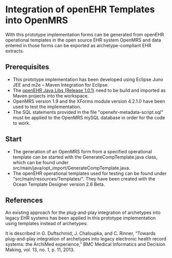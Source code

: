 Integration of openEHR Templates into OpenMRS
====================================

With this prototype implementation forms can be generated from openEHR operational templates in the open source EHR system OpenMRS and data entered in those forms can be exported as archetype-compliant EHR extracts.

<h2>Prerequisites</h2>

<ul>
  <li>This prototype implementation has been developed using Eclipse Juno JEE and m2e – Maven Integration for Eclipse.</li>
  <li>The <a href="https://github.com/wware/openehr-java">openEHR Java Libs (Release 1.0.1)</a> need to be build and imported as Maven projects into the workspace.</li>
  <li>OpenMRS version 1.9 and the XForms module version 4.2.1.0 have been used to test the implementation.</li>
  <li>The SQL statements provided in the file "openehr-metadata-script.sql" must be applied to the OpenMRS mySQL database in order for the code to work.</li>
</ul>

<h2>Start</h2>

<ul>
<li>The generation of an OpenMRS form from a specified operational template can be started with the GenerateCompTemplate.java class, which can be found under src/main/java/opt_import/GenerateCompTemplate.java.</li>
<li>The openEHR operational templates used for testing can be found under "src/main/resources/Templates/". They have been created with the Ocean Template Designer version 2.6 Beta.</li>
</ul>

<h2>References</h2>

An existing approach for the plug-and-play integration of archetypes into legacy EHR systems has been applied in this prototype implementation using templates instead of archetypes:

It is described in G. Duftschmid, J. Chaloupka, and C. Rinner, “Towards plug-and-play integration of archetypes into legacy electronic health record systems: the ArchiMed experience,” BMC Medical Informatics and Decision Making, vol. 13, no. 1, p. 11, 2013.

